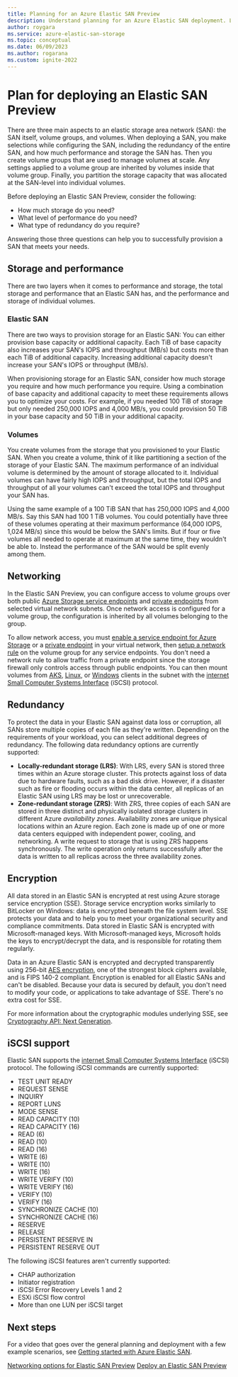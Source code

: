 ```yaml
---
title: Planning for an Azure Elastic SAN Preview
description: Understand planning for an Azure Elastic SAN deployment. Learn about storage capacity, performance, redundancy, and encryption.
author: roygara
ms.service: azure-elastic-san-storage
ms.topic: conceptual
ms.date: 06/09/2023
ms.author: rogarana
ms.custom: ignite-2022
---
```


# Plan for deploying an Elastic SAN Preview

There are three main aspects to an elastic storage area network (SAN): the SAN itself, volume groups, and volumes. When deploying a SAN, you make selections while configuring the SAN, including the redundancy of the entire SAN, and how much performance and storage the SAN has. Then you create volume groups that are used to manage volumes at scale. Any settings applied to a volume group are inherited by volumes inside that volume group. Finally, you partition the storage capacity that was allocated at the SAN-level into individual volumes.

Before deploying an Elastic SAN Preview, consider the following:

- How much storage do you need?
- What level of performance do you need?
- What type of redundancy do you require?

Answering those three questions can help you to successfully provision a SAN that meets your needs.

## Storage and performance

There are two layers when it comes to performance and storage, the total storage and performance that an Elastic SAN has, and the performance and storage of individual volumes.

### Elastic SAN

There are two ways to provision storage for an Elastic SAN: You can either provision base capacity or additional capacity. Each TiB of base capacity also increases your SAN's IOPS and throughput (MB/s) but costs more than each TiB of additional capacity. Increasing additional capacity doesn't increase your SAN's IOPS or throughput (MB/s).

When provisioning storage for an Elastic SAN, consider how much storage you require and how much performance you require. Using a combination of base capacity and additional capacity to meet these requirements allows you to optimize your costs. For example, if you needed 100 TiB of storage but only needed 250,000 IOPS and 4,000 MB/s, you could provision 50 TiB in your base capacity and 50 TiB in your additional capacity.

### Volumes

You create volumes from the storage that you provisioned to your Elastic SAN. When you create a volume, think of it like partitioning a section of the storage of your Elastic SAN. The maximum performance of an individual volume is determined by the amount of storage allocated to it. Individual volumes can have fairly high IOPS and throughput, but the total IOPS and throughput of all your volumes can't exceed the total IOPS and throughput your SAN has.

Using the same example of a 100 TiB SAN that has 250,000 IOPS and 4,000 MB/s. Say this SAN had 100 1 TiB volumes. You could potentially have three of these volumes operating at their maximum performance (64,000 IOPS, 1,024 MB/s) since this would be below the SAN's limits. But if four or five volumes all needed to operate at maximum at the same time, they wouldn't be able to. Instead the performance of the SAN would be split evenly among them.

## Networking

In the Elastic SAN Preview, you can configure access to volume groups over both public [Azure Storage service endpoints](../../virtual-network/virtual-network-service-endpoints-overview.md) and [private endpoints](../../private-link/private-endpoint-overview.md) from selected virtual network subnets. Once network access is configured for a volume group, the configuration is inherited by all volumes belonging to the group.

To allow network access, you must [enable a service endpoint for Azure Storage](elastic-san-networking.md#configure-an-azure-storage-service-endpoint) or a [private endpoint](elastic-san-networking.md#configure-a-private-endpoint) in your virtual network, then [setup a network rule](elastic-san-networking.md#configure-virtual-network-rules) on the volume group for any service endpoints. You don't need a network rule to allow traffic from a private endpoint since the storage firewall only controls access through public endpoints. You can then mount volumes from [AKS](elastic-san-connect-aks.md), [Linux](elastic-san-connect-linux.md), or [Windows](elastic-san-connect-windows.md) clients in the subnet with the [internet Small Computer Systems Interface](https://en.wikipedia.org/wiki/ISCSI) (iSCSI) protocol.

## Redundancy

To protect the data in your Elastic SAN against data loss or corruption, all SANs store multiple copies of each file as they're written. Depending on the requirements of your workload, you can select additional degrees of redundancy. The following data redundancy options are currently supported:

- **Locally-redundant storage (LRS)**: With LRS, every SAN is stored three times within an Azure storage cluster. This protects against loss of data due to hardware faults, such as a bad disk drive. However, if a disaster such as fire or flooding occurs within the data center, all replicas of an Elastic SAN using LRS may be lost or unrecoverable.
- **Zone-redundant storage (ZRS)**: With ZRS, three copies of each SAN are stored in three distinct and physically isolated storage clusters in different Azure *availability zones*. Availability zones are unique physical locations within an Azure region. Each zone is made up of one or more data centers equipped with independent power, cooling, and networking. A write request to storage that is using ZRS happens synchronously. The write operation only returns successfully after the data is written to all replicas across the three availability zones.

## Encryption

All data stored in an Elastic SAN is encrypted at rest using Azure storage service encryption (SSE). Storage service encryption works similarly to BitLocker on Windows: data is encrypted beneath the file system level. SSE protects your data and to help you to meet your organizational security and compliance commitments. Data stored in Elastic SAN is encrypted with Microsoft-managed keys. With Microsoft-managed keys, Microsoft holds the keys to encrypt/decrypt the data, and is responsible for rotating them regularly.

Data in an Azure Elastic SAN is encrypted and decrypted transparently using 256-bit [AES encryption](https://en.wikipedia.org/wiki/Advanced_Encryption_Standard), one of the strongest block ciphers available, and is FIPS 140-2 compliant. Encryption is enabled for all Elastic SANs and can't be disabled. Because your data is secured by default, you don't need to modify your code, or applications to take advantage of SSE. There's no extra cost for SSE.

For more information about the cryptographic modules underlying SSE, see [Cryptography API: Next Generation](/windows/desktop/seccng/cng-portal).

## iSCSI support

Elastic SAN supports the [internet Small Computer Systems Interface](https://en.wikipedia.org/wiki/ISCSI) (iSCSI) protocol. The following iSCSI commands are currently supported:

- TEST UNIT READY
- REQUEST SENSE
- INQUIRY
- REPORT LUNS
- MODE SENSE
- READ CAPACITY (10)
- READ CAPACITY (16)
- READ (6)
- READ (10)
- READ (16)
- WRITE (6)
- WRITE (10)
- WRITE (16)
- WRITE VERIFY (10)
- WRITE VERIFY (16)
- VERIFY (10)
- VERIFY (16)
- SYNCHRONIZE CACHE (10)
- SYNCHRONIZE CACHE (16)
- RESERVE
- RELEASE
- PERSISTENT RESERVE IN
- PERSISTENT RESERVE OUT

The following iSCSI features aren't currently supported:
- CHAP authorization
- Initiator registration
- iSCSI Error Recovery Levels 1 and 2
- ESXi iSCSI flow control
- More than one LUN per iSCSI target

## Next steps

For a video that goes over the general planning and deployment with a few example scenarios, see [Getting started with Azure Elastic SAN](/shows/inside-azure-for-it/getting-started-with-azure-elastic-san).

[Networking options for Elastic SAN Preview](elastic-san-networking-concepts.md)
[Deploy an Elastic SAN Preview](elastic-san-create.md)
